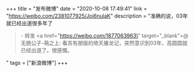 +++
title = "发布微博"
date = "2020-10-08 17:49:41"
link = "https://weibo.com/2381077925/Joj6nulaK"
description = "准确的说，03年就已经出道很多年了<br><blockquote> - 转发 <a href=\"https://weibo.com/1877063963\" target=\"_blank\">@无肠公子-萌之上</a>: 看苏有朋版的倚天屠龙记，突然意识到03年，高圆圆就已经出道了。很感慨。 </blockquote>"
tags = ["新浪微博"]
+++
